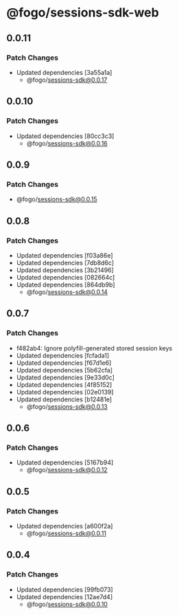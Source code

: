 # @fogo/sessions-sdk-web

## 0.0.11

### Patch Changes

- Updated dependencies [3a55a1a]
  - @fogo/sessions-sdk@0.0.17

## 0.0.10

### Patch Changes

- Updated dependencies [80cc3c3]
  - @fogo/sessions-sdk@0.0.16

## 0.0.9

### Patch Changes

- @fogo/sessions-sdk@0.0.15

## 0.0.8

### Patch Changes

- Updated dependencies [f03a86e]
- Updated dependencies [7db8d6c]
- Updated dependencies [3b21496]
- Updated dependencies [082664c]
- Updated dependencies [864db9b]
  - @fogo/sessions-sdk@0.0.14

## 0.0.7

### Patch Changes

- f482ab4: Ignore polyfill-generated stored session keys
- Updated dependencies [fcfada1]
- Updated dependencies [f67d1e6]
- Updated dependencies [5b62cfa]
- Updated dependencies [9e33d0c]
- Updated dependencies [4f85152]
- Updated dependencies [02e0139]
- Updated dependencies [b12481e]
  - @fogo/sessions-sdk@0.0.13

## 0.0.6

### Patch Changes

- Updated dependencies [5167b94]
  - @fogo/sessions-sdk@0.0.12

## 0.0.5

### Patch Changes

- Updated dependencies [a600f2a]
  - @fogo/sessions-sdk@0.0.11

## 0.0.4

### Patch Changes

- Updated dependencies [99fb073]
- Updated dependencies [12ae7d4]
  - @fogo/sessions-sdk@0.0.10
